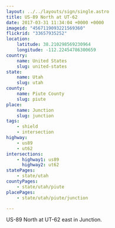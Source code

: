 ```yaml
---
layout: ../../layouts/sign/single.astro
title: US-89 North at UT-62
date: 2017-03-31 11:34:04 +0000 +0000
imageid: "4567119093221569360"
flickrid: "33657935252"
location:
    latitude: 38.210298569230964
    longitude: -112.22454786300659
country:
    name: United States
    slug: united-states
state:
    name: Utah
    slug: utah
county:
    name: Piute County
    slug: piute
place:
    name: Junction
    slug: junction
tags:
    - shield
    - intersection
highway:
    - us89
    - ut62
intersections:
    - highway1: us89
      highway2: ut62
statePages:
    - state/utah
countyPages:
    - state/utah/piute
placePages:
    - state/utah/piute/junction

---
```

US-89 North at UT-62 east in Junction.